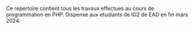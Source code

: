 Ce repertoire contient tous les travaux effectues au cours de programmation en PHP. Dispense aux etudiants de IG2 de EAD en fin mars 2024.